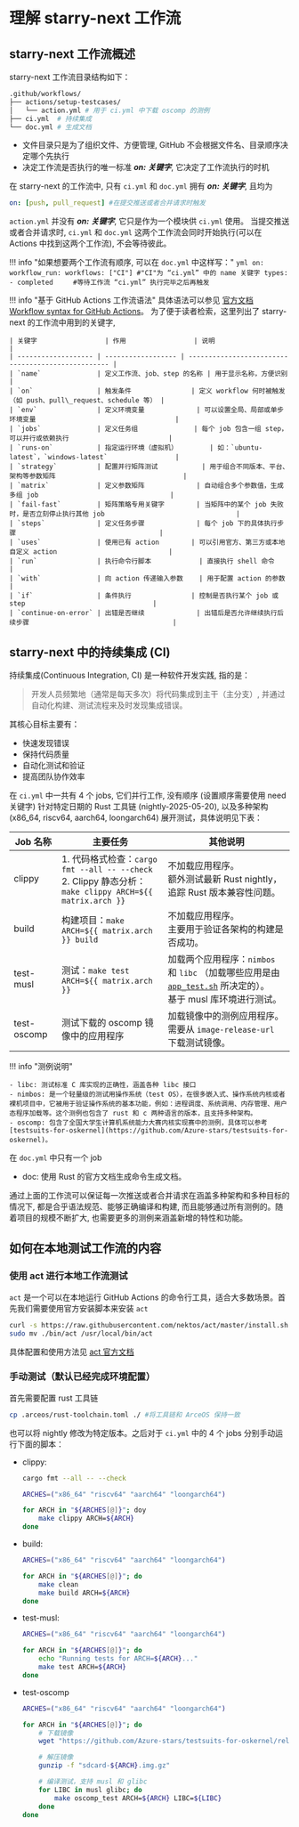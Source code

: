 # 理解 starry-next 工作流
## starry-next 工作流概述
starry-next 工作流目录结构如下：
```bash
.github/workflows/
├── actions/setup-testcases/
│   └── action.yml # 用于 ci.yml 中下载 oscomp 的测例
├── ci.yml  # 持续集成
└── doc.yml # 生成文档
```

- 文件目录只是为了组织文件、方便管理, GitHub 不会根据文件名、目录顺序决定哪个先执行
- 决定工作流是否执行的唯一标准 ***on: 关键字***, 它决定了工作流执行的时机

在 starry-next 的工作流中, 只有 `ci.yml` 和 `doc.yml` 拥有 ***on: 关键字***, 且均为
```yml
on: [push, pull_request] #在提交推送或者合并请求时触发
```
`action.yml` 并没有 ***on: 关键字***, 它只是作为一个模块供 `ci.yml` 使用。
当提交推送或者合并请求时, `ci.yml` 和 `doc.yml` 这两个工作流会同时开始执行(可以在 Actions 中找到这两个工作流), 不会等待彼此。


!!! info "如果想要两个工作流有顺序, 可以在 `doc.yml` 中这样写："
    ```yml
    on:
      workflow_run:
        workflows: ["CI"] #"CI"为 “ci.yml” 中的 name 关键字
        types:
          - completed     #等待工作流 “ci.yml” 执行完毕之后再触发
    ```

!!! info "基于 GitHub Actions 工作流语法"
    具体语法可以参见 [官方文档 Workflow syntax for GitHub Actions](https://docs.github.com/en/actions/writing-workflows/workflow-syntax-for-github-actions)。 为了便于读者检索，这里列出了 starry-next 的工作流中用到的关键字, 

    | 关键字                 | 作用                 | 说明                                                 |
    | ------------------- | ------------------ | -------------------------------------------------- |
    | `name`              | 定义工作流、job、step 的名称 | 用于显示名称，方便识别                                        |
    | `on`                | 触发条件               | 定义 workflow 何时被触发（如 push、pull\_request、schedule 等） |
    | `env`               | 定义环境变量             | 可以设置全局、局部或单步环境变量                                   |
    | `jobs`              | 定义任务组              | 每个 job 包含一组 step，可以并行或依赖执行                         |
    | `runs-on`           | 指定运行环境（虚拟机）        | 如：`ubuntu-latest`，`windows-latest`                 |
    | `strategy`          | 配置并行矩阵测试           | 用于组合不同版本、平台、架构等参数矩阵                                |
    | `matrix`            | 定义参数矩阵             | 自动组合多个参数值，生成多组 job                                 |
    | `fail-fast`         | 矩阵策略专用关键字        | 当矩阵中的某个 job 失败时，是否立刻停止执行其他 job                                 |
    | `steps`             | 定义任务步骤             | 每个 job 下的具体执行步骤                                    |
    | `uses`              | 使用已有 action        | 可以引用官方、第三方或本地自定义 action                            |
    | `run`               | 执行命令行脚本            | 直接执行 shell 命令                                      |
    | `with`              | 向 action 传递输入参数    | 用于配置 action 的参数                                    |
    | `if`                | 条件执行               | 控制是否执行某个 job 或 step                                |
    | `continue-on-error` | 出错是否继续             | 出错后是否允许继续执行后续步骤                                    |




## starry-next 中的持续集成 (CI)
持续集成(Continuous Integration, CI) 是一种软件开发实践, 指的是：
> 开发人员频繁地（通常是每天多次）将代码集成到主干（主分支）, 并通过自动化构建、测试流程来及时发现集成错误。

其核心目标主要有：

- 快速发现错误
- 保持代码质量
- 自动化测试和验证
- 提高团队协作效率

在 `ci.yml` 中一共有 4 个 jobs, 它们并行工作, 没有顺序 (设置顺序需要使用 need 关键字)
针对特定日期的 Rust 工具链 (nightly-2025-05-20), 以及多种架构 (x86_64, riscv64, aarch64, loongarch64) 展开测试，具体说明见下表：

| Job 名称      | 主要任务                                                                                            | 其他说明                                             |
| ----------- | ----------------------------------------------------------------------------------------------- | ------------------------------------------------ |
| clippy      | 1. 代码格式检查：`cargo fmt --all -- --check`  <br> 2. Clippy 静态分析：`make clippy ARCH=${{ matrix.arch }}` | 不加载应用程序。<br>额外测试最新 Rust nightly，追踪 Rust 版本兼容性问题。 |
| build       | 构建项目：`make ARCH=${{ matrix.arch }} build`                                                       | 不加载应用程序。<br>主要用于验证各架构的构建是否成功。                    |
| test-musl   | 测试：`make test ARCH=${{ matrix.arch }}`                                                          | 加载两个应用程序：`nimbos` 和 `libc` （加载哪些应用是由 [`app_test.sh`](https://github.com/oscomp/starry-next/blob/main/scripts/app_test.sh) 所决定的）。<br>基于 musl 库环境进行测试。  |
| test-oscomp | 测试下载的 oscomp 镜像中的应用程序                                                                           | 加载镜像中的测例应用程序。<br>需要从 `image-release-url` 下载测试镜像。 |

!!! info "测例说明"

    - libc: 测试标准 C 库实现的正确性，涵盖各种 libc 接口
    - nimbos: 是一个轻量级的测试用操作系统（test OS），在很多嵌入式、操作系统内核或者裸机项目中，它被用于验证操作系统的基本功能，例如：进程调度、系统调用、内存管理、用户态程序加载等。这个测例也包含了 rust 和 c 两种语言的版本，且支持多种架构。
    - oscomp: 包含了全国大学生计算机系统能力大赛内核实现赛中的测例，具体可以参考 [testsuits-for-oskernel](https://github.com/Azure-stars/testsuits-for-oskernel)。


在 `doc.yml` 中只有一个 job

- doc: 使用 Rust 的官方文档生成命令生成文档。

通过上面的工作流可以保证每一次推送或者合并请求在涵盖多种架构和多种目标的情况下, 都是合乎语法规范、能够正确编译和构建, 而且能够通过所有测例的。随着项目的规模不断扩大, 也需要更多的测例来涵盖新增的特性和功能。

## 如何在本地测试工作流的内容
### 使用 act 进行本地工作流测试
`act` 是一个可以在本地运行 GitHub Actions 的命令行工具，适合大多数场景。首先我们需要使用官方安装脚本来安装 `act`
```bash
curl -s https://raw.githubusercontent.com/nektos/act/master/install.sh | bash
sudo mv ./bin/act /usr/local/bin/act
```
具体配置和使用方法见 [act 官方文档](https://github.com/nektos/act/)

### 手动测试（默认已经完成环境配置）
首先需要配置 rust 工具链
```bash
cp .arceos/rust-toolchain.toml ./ #将工具链和 ArceOS 保持一致
```
也可以将 nightly 修改为特定版本。之后对于 `ci.yml` 中的 4 个 jobs 分别手动运行下面的脚本：

- clippy:
  ```bash
  cargo fmt --all -- --check

  ARCHES=("x86_64" "riscv64" "aarch64" "loongarch64")

  for ARCH in "${ARCHES[@]}"; doy
      make clippy ARCH=${ARCH}
  done
  ```

- build:
  ```bash
  ARCHES=("x86_64" "riscv64" "aarch64" "loongarch64")

  for ARCH in "${ARCHES[@]}"; do
      make clean
      make build ARCH=${ARCH}
  done
  ```

- test-musl:
  ```bash
  ARCHES=("x86_64" "riscv64" "aarch64" "loongarch64")

  for ARCH in "${ARCHES[@]}"; do
      echo "Running tests for ARCH=${ARCH}..."
      make test ARCH=${ARCH}
  done
  ```
- test-oscomp
  ```bash
  ARCHES=("x86_64" "riscv64" "aarch64" "loongarch64")

  for ARCH in "${ARCHES[@]}"; do
      # 下载镜像
      wget "https://github.com/Azure-stars/testsuits-for-oskernel/releases/download/v0.2/sdcard-${ARCH}.img.gz"

      # 解压镜像
      gunzip -f "sdcard-${ARCH}.img.gz"

      # 编译测试，支持 musl 和 glibc
      for LIBC in musl glibc; do
          make oscomp_test ARCH=${ARCH} LIBC=${LIBC}
      done
  done
  ```